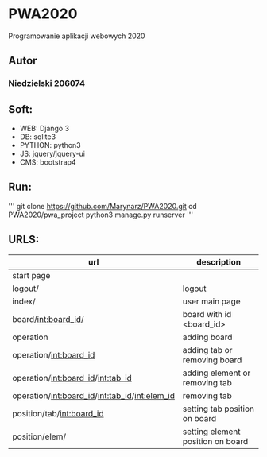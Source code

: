 # PWA2020
Programowanie aplikacji webowych 2020

## Autor
### Niedzielski 206074

## Soft:
* WEB: Django 3
* DB: sqlite3
* PYTHON: python3
* JS: jquery/jquery-ui
* CMS: bootstrap4

## Run:
'''
git clone https://github.com/Marynarz/PWA2020.git
cd PWA2020/pwa_project
python3 manage.py runserver
'''

## URLS:
url | description
--- | -----------
 | start page
logout/ | logout
index/ | user main page
board/<int:board_id>/ | board with id <board_id>
operation | adding board
operation/<int:board_id> | adding tab or removing board
operation/<int:board_id>/<int:tab_id> | adding element or removing tab
operation/<int:board_id>/<int:tab_id>/<int:elem_id> | removing tab
position/tab/<int:board_id> | setting tab position on board
position/elem/ | setting element position on board